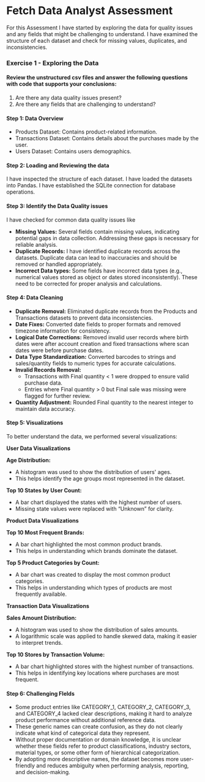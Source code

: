 # Fetch Data Analyst Assessment
For this Assessment I have started by exploring the data for quality issues and any fields that might be challenging to understand. I have examined the structure of each dataset and check for missing values, duplicates, and inconsistencies.
### Exercise 1 - Exploring the Data
#### Review the unstructured csv files and answer the following questions with code that supports your conclusions:
1. Are there any data quality issues present?
2. Are there any fields that are challenging to understand?
#### Step 1: Data Overview
* Products Dataset: Contains product-related information.
* Transactions Dataset: Contains details about the purchases made by the user.
* Users Dataset: Contains users demographics.
#### Step 2: Loading and Reviewing the data
I have inspected the structure of each dataset. I have loaded the datasets into Pandas. I have established the SQLite connection for database operations.
#### Step 3: Identify the Data Quality issues
I have checked for common data quality issues like
* **Missing Values:** Several fields contain missing values, indicating potential gaps in data collection. Addressing these gaps is necessary for reliable analysis.
* **Duplicate Records:** I have identified duplicate records across the datasets. Duplicate data can lead to inaccuracies and should be removed or handled appropriately.
* **Incorrect Data types:** Some fields have incorrect data types (e.g., numerical values stored as object or dates stored inconsistently). These need to be corrected for proper analysis and calculations.
#### Step 4: Data Cleaning
* **Duplicate Removal:** Eliminated duplicate records from the Products and Transactions datasets to prevent data inconsistencies.
* **Date Fixes:** Converted date fields to proper formats and removed timezone information for consistency.
* **Logical Date Corrections:** Removed invalid user records where birth dates were after account creation and fixed transactions where scan dates were before purchase dates.
* **Data Type Standardization:** Converted barcodes to strings and sales/quantity fields to numeric types for accurate calculations.
* **Invalid Records Removal:**
  * Transactions with Final quantity < 1 were dropped to ensure valid purchase data.
  * Entries where Final quantity > 0 but Final sale was missing were flagged for further review.
* **Quantity Adjustment:** Rounded Final quantity to the nearest integer to maintain data accuracy.
#### Step 5: Visualizations
To better understand the data, we performed several visualizations:

**User Data Visualizations**

**Age Distribution:**
* A histogram was used to show the distribution of users' ages.
* This helps identify the age groups most represented in the dataset.

**Top 10 States by User Count:**
* A bar chart displayed the states with the highest number of users.
* Missing state values were replaced with “Unknown” for clarity.

**Product Data Visualizations**

**Top 10 Most Frequent Brands:**
* A bar chart highlighted the most common product brands.
* This helps in understanding which brands dominate the dataset.

**Top 5 Product Categories by Count:**
* A bar chart was created to display the most common product categories.
* This helps in understanding which types of products are most frequently available.

**Transaction Data Visualizations**

**Sales Amount Distribution:**
* A histogram was used to show the distribution of sales amounts.
* A logarithmic scale was applied to handle skewed data, making it easier to interpret trends.

**Top 10 Stores by Transaction Volume:**
* A bar chart highlighted stores with the highest number of transactions.
* This helps in identifying key locations where purchases are most frequent.

#### Step 6: Challenging FIelds
* Some product entries like CATEGORY_1, CATEGORY_2, CATEGORY_3, and CATEGORY_4 lacked clear descriptions, making it hard to analyze product performance without additional reference data. 
* These generic names can create confusion, as they do not clearly indicate what kind of categorical data they represent. 
* Without proper documentation or domain knowledge, it is unclear whether these fields refer to product classifications, industry sectors, material types, or some other form of hierarchical categorization. 
* By adopting more descriptive names, the dataset becomes more user-friendly and reduces ambiguity when performing analysis, reporting, and decision-making.
